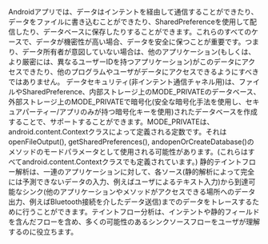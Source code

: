 
Androidアプリでは、データはインテントを経由して通信することができたり、データをファイルに書き込むことができたり、SharedPreferenceを使用して配信したり、データベースに保存したりすることができます。これらのすべてのケースで、データが機密性が高い場合、データを安全に保つことが重要です。つまり、データ所有者が意図していない場合は、他のアプリケーション(もしくは、より厳密には、異なるユーザーIDを持つアプリケーション)がこのデータにアクセスできたり、他のプログラムやユーザがデータにアクセスできるようにすべきではありません。
データセキュリティ(非インテント通信チャネル用)は、ファイルやSharedPreference、内部ストレージ上のMODE_PRIVATEのデータベース、外部ストレージ上のMODE_PRIVATEで暗号化(安全な暗号化手法を使用し、セキュアパーティー/アプリのみが持つ暗号化キーを使用)されたデータベースを作成することで、サポートすることができます。MODE_PRIVATEは、android.content.Contextクラスによって定義される定数です。それはopenFileOutput(), getSharedPreferences(), andopenOrCreateDatabase()のメソッドのモードパラメータとして使用される可能性があります。(これらはすべてandroid.content.Contextクラスでも定義されています。) 
静的テイントフロー解析は、一連のアプリケーションに対して、各ソース(静的解析によって完全には予測できないデータの入力、例えばユーザによるテキスト入力)から到達可能なシンク(他のアプリケーションやメソッドがアクセスできる場所へのデータ出力、例えばBluetooth接続を介したデータ送信)までのデータをトレースするために行うことができます。テイントフロー分析は、インテントや静的フィールドを含んだフローを含め、多くの可能性のあるシンクソースフローをユーザが理解するのに役立ちます。

